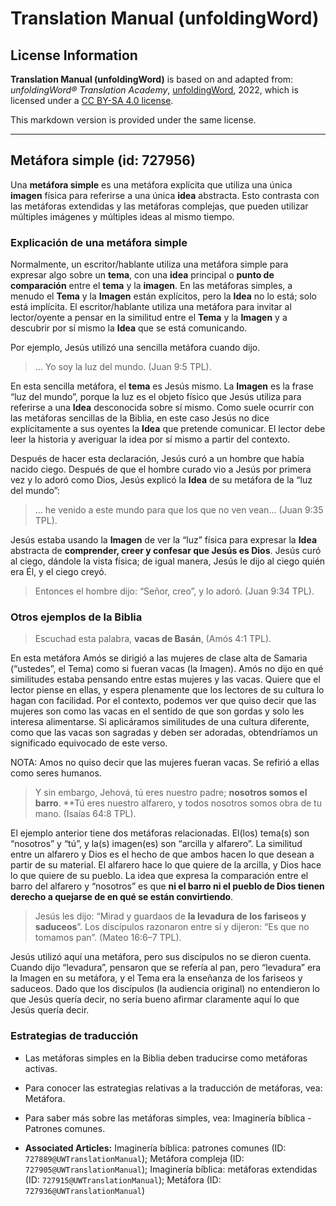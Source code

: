 # Translation Manual (unfoldingWord)

## License Information

**Translation Manual (unfoldingWord)** is based on and adapted from: _unfoldingWord® Translation Academy_, [unfoldingWord](https://unfoldingword.org/utw), 2022, which is licensed under a [CC BY-SA 4.0 license](https://creativecommons.org/licenses/by-sa/4.0/legalcode.en).

This markdown version is provided under the same license.



--------------------------------

## Metáfora simple (id: 727956)

Una **metáfora simple** es una metáfora explícita que utiliza una única **imagen** física para referirse a una única **idea** abstracta. Esto contrasta con las metáforas extendidas y las metáforas complejas, que pueden utilizar múltiples imágenes y múltiples ideas al mismo tiempo.

### Explicación de una metáfora simple

Normalmente, un escritor/hablante utiliza una metáfora simple para expresar algo sobre un **tema**, con una **idea** principal o **punto de comparación** entre el **tema** y la **imagen**. En las metáforas simples, a menudo el **Tema** y la **Imagen** están explícitos, pero la **Idea** no lo está; solo está implícita. El escritor/hablante utiliza una metáfora para invitar al lector/oyente a pensar en la similitud entre el **Tema** y la **Imagen** y a descubrir por sí mismo la **Idea** que se está comunicando.

Por ejemplo, Jesús utilizó una sencilla metáfora cuando dijo.

> ... Yo soy la luz del mundo. (Juan 9:5 TPL).

En esta sencilla metáfora, el **tema** es Jesús mismo. La **Imagen** es la frase “luz del mundo”, porque la luz es el objeto físico que Jesús utiliza para referirse a una **Idea** desconocida sobre sí mismo. Como suele ocurrir con las metáforas sencillas de la Biblia, en este caso Jesús no dice explícitamente a sus oyentes la **Idea** que pretende comunicar. El lector debe leer la historia y averiguar la idea por sí mismo a partir del contexto.

Después de hacer esta declaración, Jesús curó a un hombre que había nacido ciego. Después de que el hombre curado vio a Jesús por primera vez y lo adoró como Dios, Jesús explicó la **Idea** de su metáfora de la “luz del mundo”:

> ... he venido a este mundo para que los que no ven vean... (Juan 9:35 TPL).

Jesús estaba usando la **Imagen** de ver la “luz” física para expresar la **Idea** abstracta de **comprender, creer y confesar que Jesús es Dios**. Jesús curó al ciego, dándole la vista física; de igual manera, Jesús le dijo al ciego quién era Él, y el ciego creyó.

> Entonces el hombre dijo: “Señor, creo”, y lo adoró. (Juan 9:34 TPL).

### Otros ejemplos de la Biblia

> Escuchad esta palabra, **vacas de Basán**, (Amós 4:1 TPL).

En esta metáfora Amós se dirigió a las mujeres de clase alta de Samaria (“ustedes”, el Tema) como si fueran vacas (la Imagen). Amós no dijo en qué similitudes estaba pensando entre estas mujeres y las vacas. Quiere que el lector piense en ellas, y espera plenamente que los lectores de su cultura lo hagan con facilidad. Por el contexto, podemos ver que quiso decir que las mujeres son como las vacas en el sentido de que son gordas y solo les interesa alimentarse. Si aplicáramos similitudes de una cultura diferente, como que las vacas son sagradas y deben ser adoradas, obtendríamos un significado equivocado de este verso.

NOTA: Amos no quiso decir que las mujeres fueran vacas. Se refirió a ellas como seres humanos.

> Y sin embargo, Jehová, tú eres nuestro padre; **nosotros somos el barro**. \*\*Tú eres nuestro alfarero, y todos nosotros somos obra de tu mano. (Isaías 64:8 TPL).

El ejemplo anterior tiene dos metáforas relacionadas. El(los) tema(s) son “nosotros” y “tú”, y la(s) imagen(es) son “arcilla y alfarero”. La similitud entre un alfarero y Dios es el hecho de que ambos hacen lo que desean a partir de su material. El alfarero hace lo que quiere de la arcilla, y Dios hace lo que quiere de su pueblo. La idea que expresa la comparación entre el barro del alfarero y “nosotros” es que **ni el barro ni el pueblo de Dios tienen derecho a quejarse de en qué se están convirtiendo**.

> Jesús les dijo: “Mirad y guardaos de **la levadura de los fariseos y saduceos**”. Los discípulos razonaron entre sí y dijeron: “Es que no tomamos pan”. (Mateo 16:6–7 TPL).

Jesús utilizó aquí una metáfora, pero sus discípulos no se dieron cuenta. Cuando dijo “levadura”, pensaron que se refería al pan, pero “levadura” era la Imagen en su metáfora, y el Tema era la enseñanza de los fariseos y saduceos. Dado que los discípulos (la audiencia original) no entendieron lo que Jesús quería decir, no sería bueno afirmar claramente aquí lo que Jesús quería decir.

### Estrategias de traducción

* Las metáforas simples en la Biblia deben traducirse como metáforas activas.
* Para conocer las estrategias relativas a la traducción de metáforas, vea: Metáfora.
* Para saber más sobre las metáforas simples, vea: Imaginería bíblica \- Patrones comunes.

* **Associated Articles:** Imaginería bíblica: patrones comunes (ID: `727889@UWTranslationManual`); Metáfora compleja (ID: `727905@UWTranslationManual`); Imaginería bíblica: metáforas extendidas (ID: `727915@UWTranslationManual`); Metáfora (ID: `727936@UWTranslationManual`)

